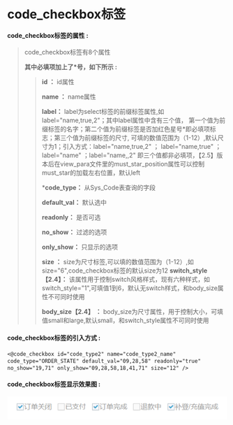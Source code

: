 # code\_checkbox**标签**

#### code\_checkbox**标签的属性 :**

> code\_checkbox标签有8个属性
>
> **其中必填项加上了\*号，如下所示 :**
>
> > **id ：** id属性
> >
> > **name ：** name属性
> >
> > **label：** label为select标签的前缀标签属性,如label="name,true,2"；其中label属性中含有三个值，
> > 第一个值为前缀标签的名字；第二个值为前缀标签是否加红色星号\*即必填项标志；第三个值为前缀标签的尺寸, 可填的数值范围为（1-12）,默认尺寸为1；引入方式：label="name,true,2" ； label="name,true" ；
> >label="name" ；label="name,,2" 即三个值都非必填项，【2.5】版本后在view_para文件里的must_star_position属性可以控制must_star的加载左右位置，默认left
> >
> > \***code\_type：** 从Sys\_Code表查询的字段
> >
> > **default\_val：** 默认选中
> >
> > **readonly：** 是否可选
> >
> > **no\_show：** 过滤的选项
> >
> > **only\_show：** 只显示的选项
> >
> > **size ：** size为尺寸标签,可以填的数值范围为（1-12）,如size="6",code\_checkbox标签的默认size为12
> > **switch_style【2.4】：** 该属性用于控制switch风格样式，现有六种样式，如switch_style="1",可填值1到6，默认无switch样式，和body_size属性不可同时使用
> >
> > **body_size【2.4】 ：** body_size为尺寸属性，用于控制大小，可填值small和large,默认small，和switch_style属性不可同时使用
> >




#### code\_checkbox标签的引入方式 :

```
<@code_checkbox id="code_type2" name="code_type2_name" code_type="ORDER_STATE" default_val="09,28,58" readonly="true" no_show="19,71" only_show="09,28,58,18,41,71" size="12" />
```

#### code\_checkbox标签显示效果图 :

![](/assets/code_checkbox.png)


